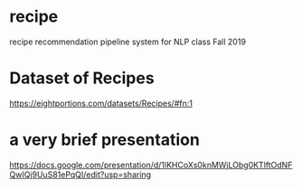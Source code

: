 # recipe
recipe recommendation pipeline system for NLP class Fall 2019

# Dataset of Recipes
https://eightportions.com/datasets/Recipes/#fn:1

# a very brief presentation 
https://docs.google.com/presentation/d/1lKHCoXs0knMWjLObg0KTlftOdNFQwIQj9UuS81ePqQI/edit?usp=sharing

